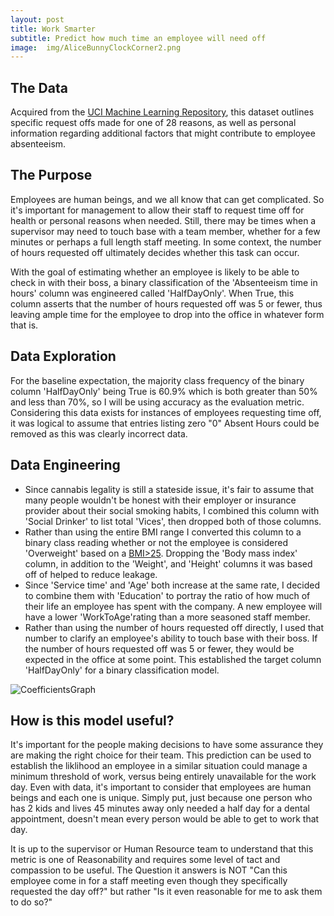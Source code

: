 ```yaml
---
layout: post
title: Work Smarter
subtitle: Predict how much time an employee will need off
image:  img/AliceBunnyClockCorner2.png
---
```

## The Data
Acquired from the [UCI Machine Learning Repository](https://archive.ics.uci.edu/ml/datasets/Absenteeism+at+work), this dataset outlines specific request offs made for one of 28 reasons, as well as personal information regarding additional factors that might contribute to employee absenteeism.

## The Purpose
Employees are human beings, and we all know that can get complicated. So it's important for management to allow their staff to request time off for health or personal reasons when needed. Still, there may be times when a supervisor may need to touch base with a team member, whether for a few minutes or perhaps a full length staff meeting. In some context, the number of hours requested off ultimately decides whether this task can occur.

With the goal of estimating whether an employee is likely to be able to check in with their boss, a binary classification of the 'Absenteeism time in hours' column was engineered called 'HalfDayOnly'. When True, this column asserts that the number of hours requested off was 5 or fewer, thus leaving ample time for the employee to drop into the office in whatever form that is.

## Data Exploration
For the baseline expectation, the majority class frequency of the binary column 'HalfDayOnly' being True is 60.9% which is both greater than 50% and less than 70%, so I will be using accuracy as the evaluation metric. Considering this data exists for instances of employees requesting time off, it was logical to assume that entries listing zero "0" Absent Hours could be removed as this was clearly incorrect data.


## Data Engineering

* Since cannabis legality is still a stateside issue, it's fair to assume that many people wouldn't be honest with their employer or insurance provider about their social smoking habits, I combined this column with 'Social Drinker' to list total 'Vices', then dropped both of those columns.
* Rather than using the entire BMI range I converted this column to a binary class reading whether or not the employee is considered 'Overweight' based on a [BMI>25](https://www.nhlbi.nih.gov/health/educational/lose_wt/BMI/bmicalc.htm). Dropping the 'Body mass index' column, in addition to the 'Weight', and 'Height' columns it was based off of helped to reduce leakage.
* Since 'Service time' and 'Age' both increase at the same rate, I decided to combine them with 'Education' to portray the ratio of how much of their life an employee has spent with the company. A new employee will have a lower 'WorkToAge'rating than a more seasoned staff member.
* Rather than using the number of hours requested off directly, I used that number to clarify an employee's ability to touch base with their boss. If the number of hours requested off was 5 or fewer, they would be expected in the office at some point. This established the target column 'HalfDayOnly' for a binary classification model.

![CoefficientsGraph](https://raw.githubusercontent.com/iambrookedrake/iambrookedrake.github.io/master/img/Spr2Coeff.png)


## How is this model useful?
It's important for the people making decisions to have some assurance they are making the right choice for their team. This prediction can be used to establish the liklihood an employee in a similar situation could manage a minimum threshold of work, versus being entirely unavailable for the work day. Even with data, it's important to consider that employees are human beings and each one is unique. Simply put, just because one person who has 2 kids and lives 45 minutes away only needed a half day for a dental appointment, doesn't mean every person would be able to get to work that day. 

It is up to the supervisor or Human Resource team to understand that this metric is one of Reasonability and requires some level of tact and compassion to be useful. The Question it answers is NOT "Can this employee come in for a staff meeting even though they specifically requested the day off?" but rather "Is it even reasonable for me to ask them to do so?"




